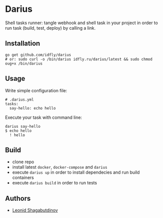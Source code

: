 Darius
======

Shell tasks runner: tangle webhook and shell task in your project in order to run task (build, test, deploy) by calling a link.


Installation
------------

```
go get github.com/idfly/darius
# or: sudo curl -o /bin/darius idfly.ru/darius/latest && sudo chmod oug+x /bin/darius
```


Usage
-----

Write simple configuration file:

```
# .darius.yml
tasks:
  say-hello: echo hello
```

Execute your task with command line:

```
darius say-hello
$ echo hello
  ! hello
```


Build
-----

  * clone repo
  * install latest `docker`, `docker-compose` and `darius`
  * execute `darius up` in order to install dependecies and run build
    containers
  * execute `darius build` in order to run tests


Authors
-------

  * [Leonid Shagabutdinov](http://github.com/shagabutdinov)
